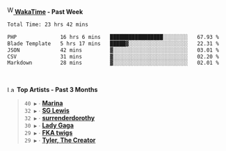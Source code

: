 <img src="https://github.com/dxnter/dxnter/assets/17434202/67b21fa4-d36d-46f9-9dec-f23d976b00ef" alt="WakaTime Logo" width="14" height="18"/><a href="https://wakatime.com/@dxnter" target="_blank"><strong> WakaTime</strong></a><strong> - Past Week</strong>

<!--START_SECTION:waka-->

```txt
Total Time: 23 hrs 42 mins

PHP              16 hrs 6 mins   █████████████████░░░░░░░░   67.93 %
Blade Template   5 hrs 17 mins   █████▓░░░░░░░░░░░░░░░░░░░   22.31 %
JSON             42 mins         ▓░░░░░░░░░░░░░░░░░░░░░░░░   03.01 %
CSV              31 mins         ▓░░░░░░░░░░░░░░░░░░░░░░░░   02.20 %
Markdown         28 mins         ▓░░░░░░░░░░░░░░░░░░░░░░░░   02.01 %
```

<!--END_SECTION:waka-->

<br/>

<!--START_LASTFM_ARTISTS:{"period": "3month", "rows": 6}-->
<a href="https://last.fm" target="_blank"><img src="https://user-images.githubusercontent.com/17434202/215290617-e793598d-d7c9-428f-9975-156db1ba89cc.svg" alt="Last.fm Logo" width="18" height="13"/></a> **Top Artists - Past 3 Months**

> `40 ▶️` ∙ **[Marina](https://www.last.fm/music/Marina)**<br/>
> `32 ▶️` ∙ **[SG Lewis](https://www.last.fm/music/SG+Lewis)**<br/>
> `32 ▶️` ∙ **[surrenderdorothy](https://www.last.fm/music/surrenderdorothy)**<br/>
> `30 ▶️` ∙ **[Lady Gaga](https://www.last.fm/music/Lady+Gaga)**<br/>
> `29 ▶️` ∙ **[FKA twigs](https://www.last.fm/music/FKA+twigs)**<br/>
> `29 ▶️` ∙ **[Tyler, The Creator](https://www.last.fm/music/Tyler,+The+Creator)**<br/>
<!--END_LASTFM_ARTISTS-->
